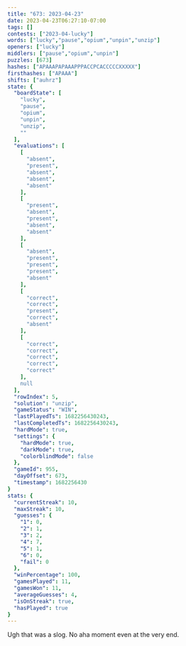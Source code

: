 ```yaml
---
title: "673: 2023-04-23"
date: 2023-04-23T06:27:10-07:00
tags: []
contests: ["2023-04-lucky"]
words: ["lucky","pause","opium","unpin","unzip"]
openers: ["lucky"]
middlers: ["pause","opium","unpin"]
puzzles: [673]
hashes: ["APAAAPAPAAAPPPACCPCACCCCCXXXXX"]
firsthashes: ["APAAA"]
shifts: ["auhrz"]
state: {
  "boardState": [
    "lucky",
    "pause",
    "opium",
    "unpin",
    "unzip",
    ""
  ],
  "evaluations": [
    [
      "absent",
      "present",
      "absent",
      "absent",
      "absent"
    ],
    [
      "present",
      "absent",
      "present",
      "absent",
      "absent"
    ],
    [
      "absent",
      "present",
      "present",
      "present",
      "absent"
    ],
    [
      "correct",
      "correct",
      "present",
      "correct",
      "absent"
    ],
    [
      "correct",
      "correct",
      "correct",
      "correct",
      "correct"
    ],
    null
  ],
  "rowIndex": 5,
  "solution": "unzip",
  "gameStatus": "WIN",
  "lastPlayedTs": 1682256430243,
  "lastCompletedTs": 1682256430243,
  "hardMode": true,
  "settings": {
    "hardMode": true,
    "darkMode": true,
    "colorblindMode": false
  },
  "gameId": 955,
  "dayOffset": 673,
  "timestamp": 1682256430
}
stats: {
  "currentStreak": 10,
  "maxStreak": 10,
  "guesses": {
    "1": 0,
    "2": 1,
    "3": 2,
    "4": 7,
    "5": 1,
    "6": 0,
    "fail": 0
  },
  "winPercentage": 100,
  "gamesPlayed": 11,
  "gamesWon": 11,
  "averageGuesses": 4,
  "isOnStreak": true,
  "hasPlayed": true
}
---
```

<!-- more -->
Ugh that was a slog. No aha moment even at the very end.

